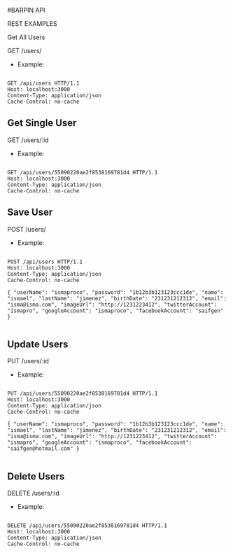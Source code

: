 #BARPIN API

REST EXAMPLES

Get All Users

GET /users/

- Example:
```

GET /api/users HTTP/1.1
Host: localhost:3000
Content-Type: application/json
Cache-Control: no-cache

```

Get Single User
---------------

GET /users/:id

- Example:
```

GET /api/users/55090220ae2f8538169781d4 HTTP/1.1
Host: localhost:3000
Content-Type: application/json
Cache-Control: no-cache

```


Save User
---------------

POST /users/

- Example:
```

POST /api/users HTTP/1.1
Host: localhost:3000
Content-Type: application/json
Cache-Control: no-cache

{ "userName": "ismaproco", "password": "1b12b3b123123ccc1de", "name": "ismael", "lastName": "jimenez", "birthDate": "231231212312", "email": "isma@isma.com", "imageUrl": "http://1231223412", "twitterAccount": "ismapro", "googleAccount": "ismaproco", "facebookAccount": "saifgen" }


```

Update Users
---------------

PUT /users/:id

- Example:
```

PUT /api/users/55090220ae2f8538169781d4 HTTP/1.1
Host: localhost:3000
Content-Type: application/json
Cache-Control: no-cache

{ "userName": "ismaproco", "password": "1b12b3b123123ccc1de", "name": "ismael", "lastName": "jimenez", "birthDate": "231231212312", "email": "isma@isma.com", "imageUrl": "http://1231223412", "twitterAccount": "ismapro", "googleAccount": "ismaproco", "facebookAccount": "saifgen@hotmail.com" }


```

Delete Users
---------------

DELETE /users/:id

- Example:
```

DELETE /api/users/55090220ae2f8538169781d4 HTTP/1.1
Host: localhost:3000
Content-Type: application/json
Cache-Control: no-cache

```